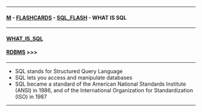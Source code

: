 
---

#### [M](https://github.com/ttltrk/TTT/blob/master/menu.md) - [FLASHCARDS](https://github.com/ttltrk/TTT/tree/master/FLASHCARDS/FLASHCARDS.md) - [SQL_FLASH](https://github.com/ttltrk/TTT/tree/master/FLASHCARDS/SQL_FLASH/SQL_FLASH.md) - WHAT IS SQL

---

#### [WHAT_IS_SQL](https://github.com/ttltrk/TTT/tree/master/FLASHCARDS/SQL_FLASH/WHATIS/WHATIS.md)
#### [RDBMS](https://github.com/ttltrk/TTT/tree/master/FLASHCARDS/SQL_FLASH/RDBMS/RDBMS.md) >>>

---

- SQL stands for Structured Query Language
- SQL lets you access and manipulate databases
- SQL became a standard of the American National Standards Institute (ANSI) in 1986, and of the International Organization for Standardization (ISO) in 1987

---
